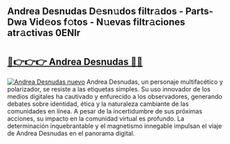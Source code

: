 ## Andrea Desnudas D𝚎sn𝚞dos filtr𝚊dos - Parts-Dwa Vid𝚎os f𝚘tos - N𝚞evas filtr𝚊ciones atr𝚊ctivas 0ENIr

# <h2><a href="http://mb4oa4.tromn.icu/?c=Andrea+Desnudas">🔗👉👉👉 Andrea Desnudas 🔗🔗</a></h2>

[![Andrea Desnudas nuevo](https://i.imgur.com/pEAQMta.gif)](http://mb4oa4.tromn.icu/?c=Andrea+Desnudas)
Andrea Desnudas, un personaje multifacético y polarizador, se resiste a las etiquetas simples. Su uso innovador de los medios digitales ha cautivado y enfurecido a los observadores, generando debates sobre identidad, ética y la naturaleza cambiante de las comunidades en línea. A pesar de la incertidumbre de sus próximas acciones, su impacto en la comunidad virtual es profundo. La determinación inquebrantable y el magnetismo innegable impulsan el viaje de Andrea Desnudas en el panorama digital.
